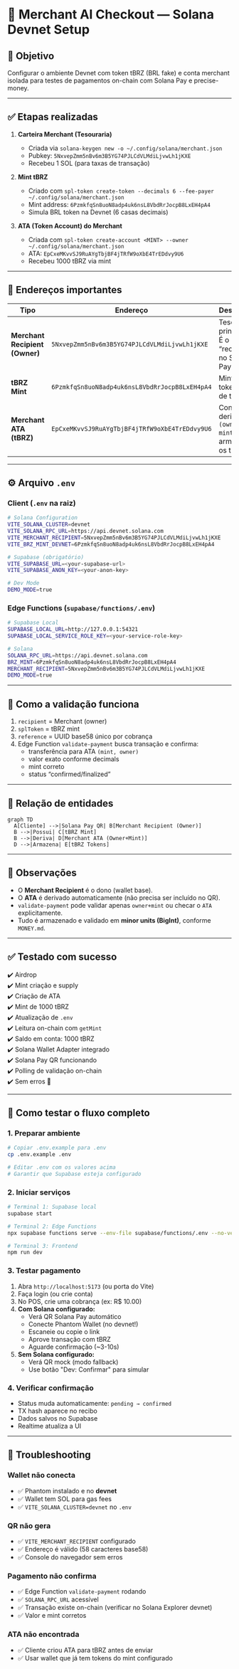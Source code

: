# 💫 Merchant AI Checkout — Solana Devnet Setup

## 🎯 Objetivo
Configurar o ambiente Devnet com token tBRZ (BRL fake) e conta merchant isolada para testes de pagamentos on-chain com Solana Pay e precise-money.

---

## ✅ Etapas realizadas

1. **Carteira Merchant (Tesouraria)**
   - Criada via `solana-keygen new -o ~/.config/solana/merchant.json`
   - Pubkey: `5NxvepZmm5nBv6m3B5YG74PJLCdVLMdiLjvwLh1jKXE`
   - Recebeu 1 SOL (para taxas de transação)

2. **Mint tBRZ**
   - Criado com `spl-token create-token --decimals 6 --fee-payer ~/.config/solana/merchant.json`
   - Mint address: `6PzmkfqSn8uoN8adp4uk6nsL8VbdRrJocpB8LxEH4pA4`
   - Simula BRL token na Devnet (6 casas decimais)

3. **ATA (Token Account) do Merchant**
   - Criada com `spl-token create-account <MINT> --owner ~/.config/solana/merchant.json`
   - ATA: `EpCxeMKvvSJ9RuAYgTbjBF4jTRfW9oXbE4TrEDdvy9U6`
   - Recebeu 1000 tBRZ via mint

---

## 🔐 Endereços importantes

| Tipo | Endereço | Descrição |
|------|-----------|-----------|
| **Merchant Recipient (Owner)** | `5NxvepZmm5nBv6m3B5YG74PJLCdVLMdiLjvwLh1jKXE` | Tesouraria principal. É o “recipient” no Solana Pay. |
| **tBRZ Mint** | `6PzmkfqSn8uoN8adp4uk6nsL8VbdRrJocpB8LxEH4pA4` | Mint do token BRL de teste. |
| **Merchant ATA (tBRZ)** | `EpCxeMKvvSJ9RuAYgTbjBF4jTRfW9oXbE4TrEDdvy9U6` | Conta SPL derivada `(owner, mint)` que armazena os tBRZ. |

---

## ⚙️ Arquivo `.env`

### Client (`.env` na raiz)
```bash
# Solana Configuration
VITE_SOLANA_CLUSTER=devnet
VITE_SOLANA_RPC_URL=https://api.devnet.solana.com
VITE_MERCHANT_RECIPIENT=5NxvepZmm5nBv6m3B5YG74PJLCdVLMdiLjvwLh1jKXE
VITE_BRZ_MINT_DEVNET=6PzmkfqSn8uoN8adp4uk6nsL8VbdRrJocpB8LxEH4pA4

# Supabase (obrigatório)
VITE_SUPABASE_URL=<your-supabase-url>
VITE_SUPABASE_ANON_KEY=<your-anon-key>

# Dev Mode
DEMO_MODE=true
```

### Edge Functions (`supabase/functions/.env`)
```bash
# Supabase Local
SUPABASE_LOCAL_URL=http://127.0.0.1:54321
SUPABASE_LOCAL_SERVICE_ROLE_KEY=<your-service-role-key>

# Solana
SOLANA_RPC_URL=https://api.devnet.solana.com
BRZ_MINT=6PzmkfqSn8uoN8adp4uk6nsL8VbdRrJocpB8LxEH4pA4
MERCHANT_RECIPIENT=5NxvepZmm5nBv6m3B5YG74PJLCdVLMdiLjvwLh1jKXE
DEMO_MODE=true
```

---

## 🧮 Como a validação funciona

1. `recipient` = Merchant (owner)  
2. `splToken` = tBRZ mint  
3. `reference` = UUID base58 único por cobrança  
4. Edge Function `validate-payment` busca transação e confirma:
   - transferência para ATA `(mint, owner)`
   - valor exato conforme decimals
   - mint correto
   - status “confirmed/finalized”

---

## 🧩 Relação de entidades

```mermaid
graph TD
  A[Cliente] -->|Solana Pay QR| B[Merchant Recipient (Owner)]
  B -->|Possui| C[tBRZ Mint]
  B -->|Deriva| D[Merchant ATA (Owner+Mint)]
  D -->|Armazena| E[tBRZ Tokens]
```

---

## 🧠 Observações

- O **Merchant Recipient** é o dono (wallet base).  
- O **ATA** é derivado automaticamente (não precisa ser incluído no QR).  
- `validate-payment` pode validar apenas `owner+mint` ou checar o `ATA` explicitamente.  
- Tudo é armazenado e validado em **minor units (BigInt)**, conforme `MONEY.md`.

---

## ✅ Testado com sucesso
✔️ Airdrop  
✔️ Mint criação e supply  
✔️ Criação de ATA  
✔️ Mint de 1000 tBRZ  
✔️ Atualização de `.env`  
✔️ Leitura on-chain com `getMint`  
✔️ Saldo em conta: 1000 tBRZ  
✔️ Solana Wallet Adapter integrado  
✔️ Solana Pay QR funcionando  
✔️ Polling de validação on-chain  
✔️ Sem erros 🎉

---

## 🧪 Como testar o fluxo completo

### 1. Preparar ambiente
```bash
# Copiar .env.example para .env
cp .env.example .env

# Editar .env com os valores acima
# Garantir que Supabase esteja configurado
```

### 2. Iniciar serviços
```bash
# Terminal 1: Supabase local
supabase start

# Terminal 2: Edge Functions
npx supabase functions serve --env-file supabase/functions/.env --no-verify-jwt

# Terminal 3: Frontend
npm run dev
```

### 3. Testar pagamento
1. Abra `http://localhost:5173` (ou porta do Vite)
2. Faça login (ou crie conta)
3. No POS, crie uma cobrança (ex: R$ 10.00)
4. **Com Solana configurado:**
   - Verá QR Solana Pay automático
   - Conecte Phantom Wallet (no devnet!)
   - Escaneie ou copie o link
   - Aprove transação com tBRZ
   - Aguarde confirmação (~3-10s)
5. **Sem Solana configurado:**
   - Verá QR mock (modo fallback)
   - Use botão "Dev: Confirmar" para simular

### 4. Verificar confirmação
- Status muda automaticamente: `pending → confirmed`
- TX hash aparece no recibo
- Dados salvos no Supabase
- Realtime atualiza a UI

---

## 🐛 Troubleshooting

### Wallet não conecta
- ✅ Phantom instalado e no **devnet**
- ✅ Wallet tem SOL para gas fees
- ✅ `VITE_SOLANA_CLUSTER=devnet` no `.env`

### QR não gera
- ✅ `VITE_MERCHANT_RECIPIENT` configurado
- ✅ Endereço é válido (58 caracteres base58)
- ✅ Console do navegador sem erros

### Pagamento não confirma
- ✅ Edge Function `validate-payment` rodando
- ✅ `SOLANA_RPC_URL` acessível
- ✅ Transação existe on-chain (verificar no Solana Explorer devnet)
- ✅ Valor e mint corretos

### ATA não encontrada
- ✅ Cliente criou ATA para tBRZ antes de enviar
- ✅ Usar wallet que já tem tokens do mint configurado
